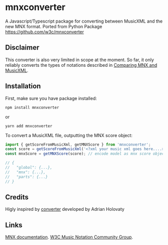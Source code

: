 # mnxconverter

A Javascript/Typescript package for converting between MusicXML and
the new MNX format. Ported from Python Package https://github.com/w3c/mnxconverter

## Disclaimer

This converter is also very limited in scope at the moment.
So far, it only reliably converts the types of notations
described in [Comparing MNX and MusicXML](https://w3c.github.io/mnx/docs/comparisons/musicxml/).

## Installation

First, make sure you have package installed:

```
npm install mnxconverter
```

or

```
yarn add mnxconverter
```

To convert a MusicXML file, outputting the MNX score object:

```typescript
import { getScoreFromMusicXml, getMNXScore } from 'mnxconverter';
const score = getScoreFromMusicXml('<?xml your music xml goes here....>'); // get internal model
const mnxScore = getMNXScore(score); // encode model as mnx score object

// {
//   "global": {...},
//   "mnx": {...},
//   "parts": {...}
// }
```

## Credits

Higly inspired by [converter](https://github.com/w3c/mnxconverter) developed by Adrian Holovaty

## Links

[MNX documentation](https://w3c.github.io/mnx/docs/).
[W3C Music Notation Community Group](https://www.w3.org/community/music-notation/).
